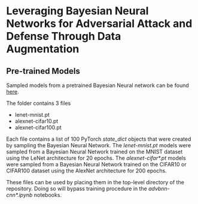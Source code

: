 # Leveraging Bayesian Neural Networks for Adversarial Attack and Defense Through Data Augmentation 


## Pre-trained Models

Sampled models from a pretrained Bayesian Neural network can be found [here](https://drive.google.com/drive/folders/1A4OriEe-hTCQY3q02FT7wFXJt0BXNZsi?usp=sharing).

The folder contains 3 files 

* lenet-mnist.pt
* alexnet-cifar10.pt
* alexnet-cifar100.pt

Each file contains a list of 100 PyTorch *state_dict* objects that were created by sampling the Bayesian Neural Network. The *lenet-mnist.pt* models were sampled from a Bayesian Neural Network trained on the MNIST dataset using the LeNet architecture for 20 epochs. The *alexnet-cifar\*.pt* models were sampled from a Bayesian Neural Network trained on the CIFAR10 or CIFAR100 dataset using the AlexNet architecture for 200 epochs.

These files can be used by placing them in the top-level directory of the repository. Doing so will bypass training procedure in the *advbnn-cnn\*.ipynb* notebooks.